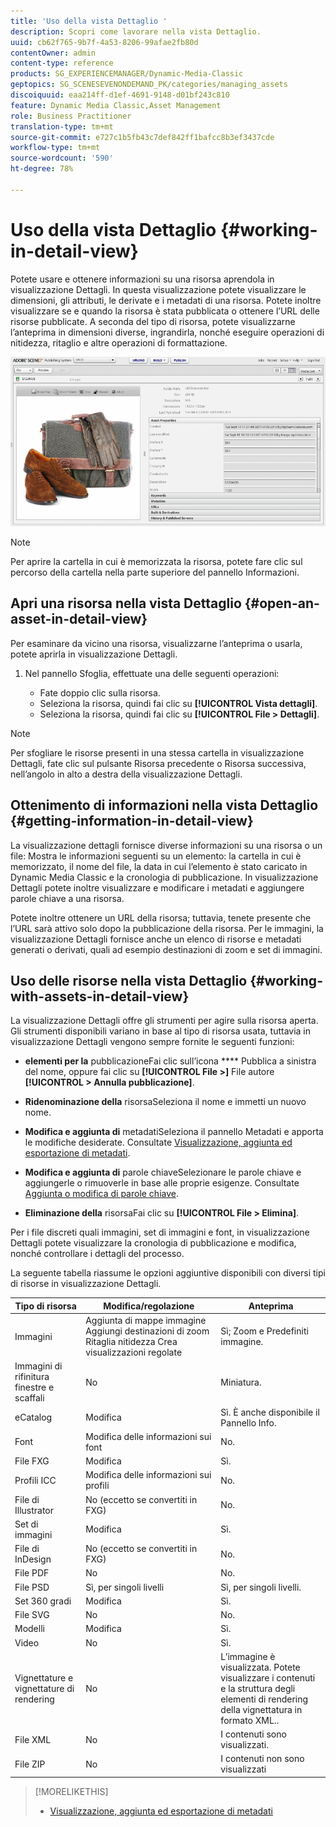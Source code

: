 ```yaml
---
title: 'Uso della vista Dettaglio '
description: Scopri come lavorare nella vista Dettaglio.
uuid: cb62f765-9b7f-4a53-8206-99afae2fb80d
contentOwner: admin
content-type: reference
products: SG_EXPERIENCEMANAGER/Dynamic-Media-Classic
geptopics: SG_SCENESEVENONDEMAND_PK/categories/managing_assets
discoiquuid: eaa214ff-d1ef-4691-9148-d01bf243c810
feature: Dynamic Media Classic,Asset Management
role: Business Practitioner
translation-type: tm+mt
source-git-commit: e727c1b5fb43c7def842ff1bafcc8b3ef3437cde
workflow-type: tm+mt
source-wordcount: '590'
ht-degree: 78%

---
```



# Uso della vista Dettaglio {#working-in-detail-view}

Potete usare e ottenere informazioni su una risorsa aprendola in visualizzazione Dettagli. In questa visualizzazione potete visualizzare le dimensioni, gli attributi, le derivate e i metadati di una risorsa. Potete inoltre visualizzare se e quando la risorsa è stata pubblicata o ottenere l’URL delle risorse pubblicate. A seconda del tipo di risorsa, potete visualizzarne l’anteprima in dimensioni diverse, ingrandirla, nonché eseguire operazioni di nitidezza, ritaglio e altre operazioni di formattazione.

<!-- 

Comment Type: remark
Last Modified By: Rick Brough (rbrough@adobe.com)
Last Modified Date: 2018-06-14T13:52:46.623-0400

<p>as_detail_view_popup.png found in Downloads on local in folder "scene7-images"</p>

 -->

![Vista dettagli](/help/assets/image_0.img.png)

>[!NOTE]
>
>Per aprire la cartella in cui è memorizzata la risorsa, potete fare clic sul percorso della cartella nella parte superiore del pannello Informazioni.

## Apri una risorsa nella vista Dettaglio {#open-an-asset-in-detail-view}

Per esaminare da vicino una risorsa, visualizzarne l’anteprima o usarla, potete aprirla in visualizzazione Dettagli.

1. Nel pannello Sfoglia, effettuate una delle seguenti operazioni:

   * Fate doppio clic sulla risorsa.
   * Seleziona la risorsa, quindi fai clic su **[!UICONTROL Vista dettagli]**.
   * Seleziona la risorsa, quindi fai clic su **[!UICONTROL File > Dettagli]**.

>[!NOTE]
>
>Per sfogliare le risorse presenti in una stessa cartella in visualizzazione Dettagli, fate clic sul pulsante Risorsa precedente o Risorsa successiva, nell’angolo in alto a destra della visualizzazione Dettagli.

## Ottenimento di informazioni nella vista Dettaglio {#getting-information-in-detail-view}

La visualizzazione dettagli fornisce diverse informazioni su una risorsa o un file: Mostra le informazioni seguenti su un elemento: la cartella in cui è memorizzato, il nome del file, la data in cui l’elemento è stato caricato in Dynamic Media Classic e la cronologia di pubblicazione. In visualizzazione Dettagli potete inoltre visualizzare e modificare i metadati e aggiungere parole chiave a una risorsa.

Potete inoltre ottenere un URL della risorsa; tuttavia, tenete presente che l’URL sarà attivo solo dopo la pubblicazione della risorsa. Per le immagini, la visualizzazione Dettagli fornisce anche un elenco di risorse e metadati generati o derivati, quali ad esempio destinazioni di zoom e set di immagini.

## Uso delle risorse nella vista Dettaglio {#working-with-assets-in-detail-view}

La visualizzazione Dettagli offre gli strumenti per agire sulla risorsa aperta. Gli strumenti disponibili variano in base al tipo di risorsa usata, tuttavia in visualizzazione Dettagli vengono sempre fornite le seguenti funzioni:

* **elementi per la**
pubblicazioneFai clic sull’icona  **** Pubblica a sinistra del nome, oppure fai clic su  **[!UICONTROL File >]** File autore  **[!UICONTROL > Annulla pubblicazione]**.

* **Ridenominazione della**
risorsaSeleziona il nome e immetti un nuovo nome.

* **Modifica e aggiunta di**
metadatiSeleziona il pannello Metadati e apporta le modifiche desiderate. Consultate [Visualizzazione, aggiunta ed esportazione di metadati](/help/viewing-adding-exporting-metadata.md).

* **Modifica e aggiunta di**
parole chiaveSelezionare le parole chiave e aggiungerle o rimuoverle in base alle proprie esigenze. Consultate [Aggiunta o modifica di parole chiave](/help/viewing-adding-exporting-metadata.md).

* **Eliminazione della**
risorsaFai clic su  **[!UICONTROL File > Elimina]**.

Per i file discreti quali immagini, set di immagini e font, in visualizzazione Dettagli potete visualizzare la cronologia di pubblicazione e modifica, nonché controllare i dettagli del processo.

La seguente tabella riassume le opzioni aggiuntive disponibili con diversi tipi di risorse in visualizzazione Dettagli.

| Tipo di risorsa | Modifica/regolazione | Anteprima |
|--- |--- |--- |
| Immagini | Aggiunta di mappe immagine Aggiungi destinazioni di zoom Ritaglia nitidezza Crea visualizzazioni regolate | Sì; Zoom e Predefiniti immagine. |
| Immagini di rifinitura finestre e scaffali | No | Miniatura. |
| eCatalog | Modifica | Sì. È anche disponibile il Pannello Info. |
| Font | Modifica delle informazioni sui font | No. |
| File FXG | Modifica | Sì. |
| Profili ICC | Modifica delle informazioni sui profili | No. |
| File di Illustrator | No (eccetto se convertiti in FXG) | No. |
| Set di immagini | Modifica | Sì. |
| File di InDesign | No (eccetto se convertiti in FXG) | No. |
| File PDF | No | No. |
| File PSD | Sì, per singoli livelli | Sì, per singoli livelli. |
| Set 360 gradi | Modifica | Sì. |
| File SVG | No | No. |
| Modelli | Modifica | Sì. |
| Video | No | Sì. |
| Vignettature e vignettature di rendering | No | L’immagine è visualizzata. Potete visualizzare i contenuti e la struttura degli elementi di rendering della vignettatura in formato XML.. |
| File XML | No | I contenuti sono visualizzati. |
| File ZIP | No | I contenuti non sono visualizzati |

>[!MORELIKETHIS]
>
>* [Visualizzazione, aggiunta ed esportazione di metadati](viewing-adding-exporting-metadata.md#viewing_adding_and_exporting_metadata)

